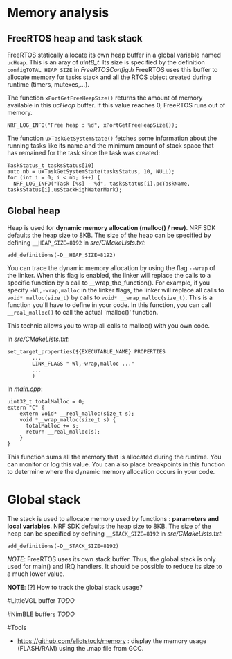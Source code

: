 # Memory analysis
## FreeRTOS heap and task stack
FreeRTOS statically allocate its own heap buffer in a global variable named `ucHeap`. This is an aray of *uint8_t*. Its size is specified by the definition `configTOTAL_HEAP_SIZE` in *FreeRTOSConfig.h*
FreeRTOS uses this buffer to allocate memory for tasks stack and all the RTOS object created during runtime (timers, mutexes,...).

The function `xPortGetFreeHeapSize()` returns the amount of memory available in this *ucHeap* buffer. If this value reaches 0, FreeRTOS runs out of memory.

```
NRF_LOG_INFO("Free heap : %d", xPortGetFreeHeapSize());
```


The function `uxTaskGetSystemState()` fetches some information about the running tasks like its name and the minimum amount of stack space that has remained for the task since the task was created:

```
TaskStatus_t tasksStatus[10]
auto nb = uxTaskGetSystemState(tasksStatus, 10, NULL);
for (int i = 0; i < nb; i++) {
  NRF_LOG_INFO("Task [%s] - %d", tasksStatus[i].pcTaskName, tasksStatus[i].usStackHighWaterMark);
```


## Global heap
Heap is used for **dynamic memory allocation (malloc() / new)**. NRF SDK defaults the heap size to 8KB. The size of the heap can be specified by defining `__HEAP_SIZE=8192` in *src/CMakeLists.txt*:

```
add_definitions(-D__HEAP_SIZE=8192)
``` 

You can trace the dynamic memory allocation by using the flag `--wrap` of the linker. When this flag is enabled, the linker will replace the calls to a specific function by a call to __wrap_the_function(). For example, if you specify `-Wl,-wrap,malloc` in the linker flags, the linker will replace all calls to `void* malloc(size_t)` by calls to `void* __wrap_malloc(size_t)`. This is a function you'll have to define in your code. In this function, you can call `__real_malloc()` to call the actual `malloc()' function.

This technic allows you to wrap all calls to malloc() with you own code.

In *src/CMakeLists.txt*:

```
set_target_properties(${EXECUTABLE_NAME} PROPERTIES
        ...
        LINK_FLAGS "-Wl,-wrap,malloc ..."
        ...
        )

```

In *main.cpp*:

```
uint32_t totalMalloc = 0;
extern "C" {
    extern void* __real_malloc(size_t s);
    void *__wrap_malloc(size_t s) {
      totalMalloc += s;
      return __real_malloc(s);
    }
}
```
This function sums all the memory that is allocated during the runtime. You can monitor or log this value. You can also place breakpoints in this function to determine where the dynamic memory allocation occurs in your code.


# Global stack
The stack is used to allocate memory used by functions : **parameters and local variables**. NRF SDK defaults the heap size to 8KB. The size of the heap can be specified by defining `__STACK_SIZE=8192` in *src/CMakeLists.txt*:
                                                                                             
```
add_definitions(-D__STACK_SIZE=8192)
``` 

*NOTE*: FreeRTOS uses its own stack buffer. Thus, the global stack is only used for main() and IRQ handlers. It should be possible to reduce its size to a much lower value.

**NOTE**: [?] How to track the global stack usage? 

#LittleVGL buffer
*TODO*

#NimBLE buffers
*TODO*

#Tools
 - https://github.com/eliotstock/memory : display the memory usage (FLASH/RAM) using the .map file from GCC.